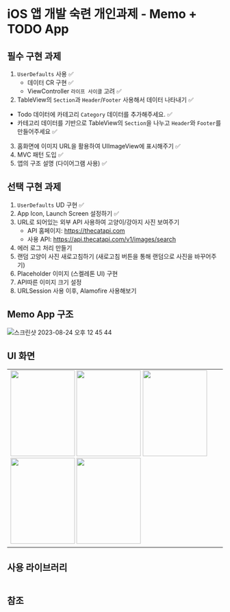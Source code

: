 # iOS 앱 개발 숙련 개인과제 - Memo + TODO App

## 필수 구현 과제 

1. `UserDefaults` 사용 ✅
   - 데이터 CR 구현  ✅
   - ViewController `라이프 사이클` 고려 ✅
2. TableView의 `Section`과 `Header`/`Footer` 사용해서 데이터 나타내기 ✅
  - Todo 데이터에 카테고리 `Category` 데이터를 추가해주세요. ✅
  - 카테고리 데이터를 기반으로 TableView의 `Section`을 나누고 `Header`와 `Footer`를 만들어주세요 ✅
3. 홈화면에 이미지 URL을 활용하여 UIImageView에 표시해주기 ✅
4. MVC 패턴 도입 ✅
5. 앱의 구조 설명 (다이어그램 사용) ✅

## 선택 구현 과제
1. `UserDefaults` UD 구현 ✅
2. App Icon, Launch Screen 설정하기 ✅
3. URL로 되어있는 외부 API 사용하여 고양이/강아지 사진 보여주기
   - API 홈페이지: https://thecatapi.com
   - 사용 API: https://api.thecatapi.com/v1/images/search
4. 에러 로그 처리 만들기
5. 랜덤 고양이 사진 새로고침하기 (새로고침 버튼을 통해 랜덤으로 사진을 바꾸어주기)
6. Placeholder 이미지 (스켈레톤 UI) 구현
7. API따른 이미지 크기 설정
8. URLSession 사용 이후, Alamofire 사용해보기

## Memo App 구조
![스크린샷 2023-08-24 오후 12 45 44](https://github.com/Luna828/MemoApp/assets/93186591/290f20ce-0917-4333-a430-e44dca7516c4)

## UI 화면
<table>
  <tr>
    <td>
      <img src="https://github.com/Luna828/MemoApp/assets/93186591/ef37f1fb-85ce-4741-b442-af6cedca1fa9" width="150" height="200">
        <img src="https://github.com/Luna828/MemoApp/assets/93186591/4c9c0667-3a43-41fb-9117-130a79fda742" width="150" height="200">
       <img src="https://github.com/Luna828/MemoApp/assets/93186591/d8ea6900-c3d4-4047-bebf-8e54468b369f" width="150" height="200">
       <img src="https://github.com/Luna828/MemoApp/assets/93186591/c88c7bfb-e253-4738-bd74-0db274ef0b1e" width="150" height="200">
       <img src="https://github.com/Luna828/MemoApp/assets/93186591/fc14e82e-39b3-4acf-889f-34ae96bb9421" width="150" height="200">
    </td>
  </tr>
</table>

## 사용 라이브러리
```

```

## 참조

